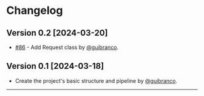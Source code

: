 # Changelog

## Version 0.2 [2024-03-20]

- [#86](https://github.com/guibranco/Pancake/issues/86) - Add Request class by [@guibranco](https;//github.com/guibranco).

## Version 0.1 [2024-03-18]

- Create the project's basic structure and pipeline by [@guibranco](https;//github.com/guibranco).

----
